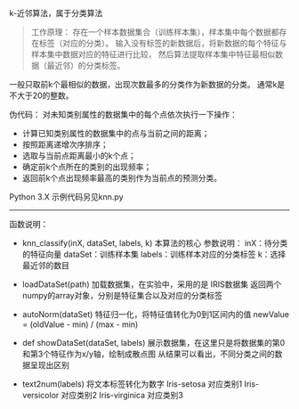 k-近邻算法，属于分类算法

> 工作原理：
存在一个样本数据集合（训练样本集），样本集中每个数据都存在标签（对应的分类）。
输入没有标签的新数据后，将新数据的每个特征与样本集中数据对应的特征进行比较，
然后算法提取样本集中特征最相似数据（最近邻）的分类标签。

一般只取前k个最相似的数据，出现次数最多的分类作为新数据的分类。
通常k是不大于20的整数。


伪代码：
对未知类别属性的数据集中的每个点依次执行一下操作：
- 计算已知类别属性的数据集中的点与当前之间的距离；
- 按照距离递增次序排序；
- 选取与当前点距离最小的k个点；
- 确定前k个点所在的类别的出现频率；
- 返回前k个点出现频率最高的类别作为当前点的预测分类。

Python 3.X 示例代码另见knn.py

***

函数说明：

- knn_classify(inX, dataSet, labels, k)
本算法的核心
参数说明：
inX：待分类的特征向量
dataSet：训练样本集
labels：训练样本对应的分类标签
k：选择最近邻的数目




- loadDataSet(path)
加载数据集，在实验中，采用的是 IRIS数据集
返回两个numpy的array对象，分别是特征集合以及对应的分类标签

- autoNorm(dataSet)
特征归一化，将特征值转化为0到1区间内的值
newValue = (oldValue - min) / (max - min)

- def showDataSet(dataSet, labels)
展示数据集，在这里只是将数据集的第0和第3个特征作为x/y轴，绘制成散点图
从结果可以看出，不同分类之间的数据呈现出区别

- text2num(labels)
将文本标签转化为数字
Iris-setosa     对应类别1
Iris-versicolor 对应类别2
Iris-virginica  对应类别3
